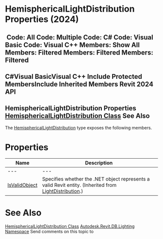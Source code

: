 # HemisphericalLightDistribution Properties (2024)

﻿
 Code: All Code: Multiple Code: C# Code: Visual Basic Code: Visual C++  Members: Show All Members: Filtered Members: Filtered Members: Filtered   
---  
C#Visual BasicVisual C++
Include Protected MembersInclude Inherited Members
Revit 2024 API  
---  
HemisphericalLightDistribution Properties  
[HemisphericalLightDistribution Class](ff11f9f7-dd13-7b1b-a7ee-0d1703f7cc75.md "HemisphericalLightDistribution Class") See Also  
---  
The [HemisphericalLightDistribution](ff11f9f7-dd13-7b1b-a7ee-0d1703f7cc75.md "HemisphericalLightDistribution Class") type exposes the following members.
# Properties
| Name | Description |
| --- | --- |
| --- | --- | --- |
| [IsValidObject](b7d041af-df6f-4c2e-4cbc-d34a50a95c1d.md "IsValidObject Property") | Specifies whether the .NET object represents a valid Revit entity.  (Inherited from [LightDistribution](39162cb5-d13b-c7fa-9297-9a70c5678ac6.md "LightDistribution Class").) |

# See Also
[HemisphericalLightDistribution Class](ff11f9f7-dd13-7b1b-a7ee-0d1703f7cc75.md "HemisphericalLightDistribution Class")
[Autodesk.Revit.DB.Lighting Namespace](a6a04f07-7fd2-0a4e-12e7-01842ee6daaf.md "Autodesk.Revit.DB.Lighting Namespace")
Send comments on this topic to 